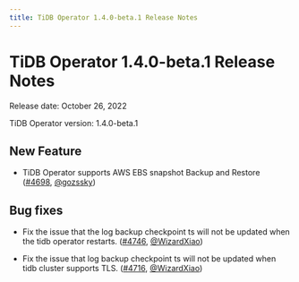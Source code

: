 ```yaml
---
title: TiDB Operator 1.4.0-beta.1 Release Notes
---
```


# TiDB Operator 1.4.0-beta.1 Release Notes

Release date: October 26, 2022

TiDB Operator version: 1.4.0-beta.1

## New Feature

- TiDB Operator supports AWS EBS snapshot Backup and Restore ([#4698](https://github.com/pingcap/tidb-operator/pull/4698), [@gozssky](https://github.com/gozssky))

## Bug fixes

- Fix the issue that the log backup checkpoint ts will not be updated when the tidb operator restarts. ([#4746](https://github.com/pingcap/tidb-operator/pull/4746), [@WizardXiao](https://github.com/WizardXiao))

- Fix the issue that log backup checkpoint ts will not be updated when tidb cluster supports TLS. ([#4716](https://github.com/pingcap/tidb-operator/pull/4716), [@WizardXiao](https://github.com/WizardXiao))
